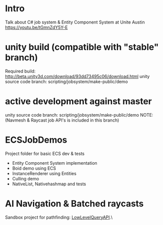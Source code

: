 # Intro

Talk about C# job system & Entity Component System at Unite Austin
https://youtu.be/tGmnZdY5Y-E

# unity build (compatible with "stable" branch)
Required build: http://beta.unity3d.com/download/93dd73495c06/download.html
unity source code branch: scripting/jobsystem/make-public/demo

# active development against master
unity source code branch: scripting/jobsystem/make-public/demo
NOTE: (Navmesh & Raycast job API's is included in this branch)

# ECSJobDemos
Project folder for basic ECS dev & tests
* Entity Component System implementation
* Boid demo using ECS
* InstanceRenderer using Entities
* Culling demo
* NativeList, Nativehashmap and tests

# AI Navigation & Batched raycasts
Sandbox project for pathfinding: [LowLevelQueryAPI](AI_Prototyping/LowLevelQueryAPI).\
